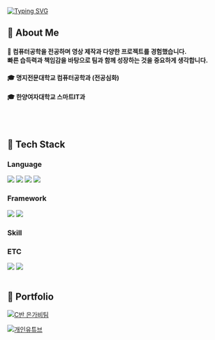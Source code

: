 <div>
  <!--Header-->
  <a href="https://git.io/typing-svg"><img src="https://readme-typing-svg.demolab.com?font=Roboto&weight=600&size=30&pause=1000&color=000000&width=435&lines=Hi+there+%F0%9F%91%8B+Im+Minju" alt="Typing SVG" /></a>
</div>

<div>
  <!--Body-->
  
  ## 👀 About Me
  #### :raising_hand: 컴퓨터공학을 전공하며 영상 제작과 다양한 프로젝트를 경험했습니다. <br/> 빠른 습득력과 책임감을 바탕으로 팀과 함께 성장하는 것을 중요하게 생각합니다. <br/>
  #### :mortar_board: 명지전문대학교 컴퓨터공학과 (전공심화) 
  #### :mortar_board: 한양여자대학교 스마트IT과 <br/> 
  <br/>
  <br/>
  
  ## 🧱 Tech Stack
  ### Language
  <!--Python-->
  <img src="https://img.shields.io/badge/Python-3776AB?style=flat-square&logo=Python&logoColor=white"/>
  <!--JavaScript-->
  <img src="https://img.shields.io/badge/JavaScript-F7DF1E?style=flat-square&logo=JavaScript&logoColor=white"/>
  <!--HTML5-->
  <img src="https://img.shields.io/badge/HTML5-E34F26?style=flat-square&logo=HTML5&logoColor=white"/>
  <!--CSS-->
  <img src="https://img.shields.io/badge/CSS3-1572B6?style=flat-square&logo=CSS3&logoColor=white"/>
  <br/>
  
  ### Framework
  <!--Flask-->
  <img src="https://img.shields.io/badge/Flask-000000?style=flat-square&logo=Flask&logoColor=white"/>
  <!--Django-->
  <img src="https://img.shields.io/badge/Django-092E20?style=flat-square&logo=Django&logoColor=white"/>

  ### Skill
  

  
  ### ETC
  <!--Amazon AWS-->
  <img src="https://img.shields.io/badge/Amazon AWS-232F3E?style=flat-square&logo=Amazon AWS&logoColor=white"/>
  <!--MySQL-->
  <img src="https://img.shields.io/badge/MySQL-4479A1?style=flat-square&logo=MySQL&logoColor=white"/>
  <br/>
  <br/>
  
  ## 🤔 Portfolio
  <!--대학 프로젝트-->
  <a href="https://eden05.github.io/hyw/pc.html" target="_blank"> <img src="https://eden05.github.io/hyw/img2/c00601.png">C반 은가비팀</a>
  <!--유튜브-->
  <a href="https://www.youtube.com/@Daylife_minju" target="_blank"> <img src="https://yt3.googleusercontent.com/nNpszqtcB0wBFXRl2p_ZUznUr8WtfsSFiLwMFU74MpcXZgb59osm44xW9yOr-VqWURHqlV9Fow=w2276-fcrop64=1,00005a57ffffa5a8-k-c0xffffffff-no-nd-rj">개인유튜브</a>
  
</div>

